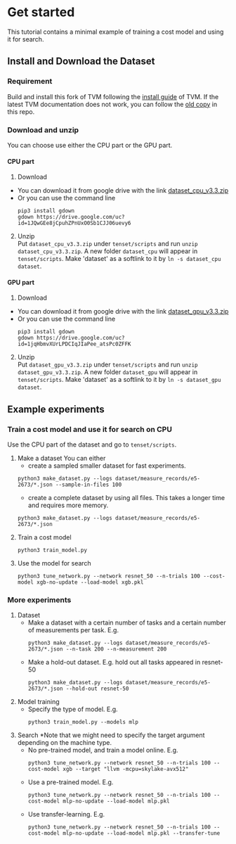 # Get started 
This tutorial contains a minimal example of training a cost model and using it for search.

## Install and Download the Dataset
### Requirement
Build and install this fork of TVM following the [install guide](https://tvm.apache.org/docs/install/index.html) of TVM.
If the latest TVM documentation does not work, you can follow the [old copy](install/from_source.rst) in this repo.

### Download and unzip
You can choose use either the CPU part or the GPU part.

#### CPU part
1. Download
  - You can download it from google drive with the link [dataset_cpu_v3.3.zip](https://drive.google.com/file/d/1JQwGEe8jCpuhZPnUxO0Sb1CJJ06uevy6/view?usp=sharing)
  - Or you can use the command line
    ```
    pip3 install gdown
    gdown https://drive.google.com/uc?id=1JQwGEe8jCpuhZPnUxO0Sb1CJJ06uevy6
    ```
2. Unzip  
  Put `dataset_cpu_v3.3.zip` under `tenset/scripts` and run `unzip dataset_cpu_v3.3.zip`.
  A new folder `dataset_cpu` will appear in `tenset/scripts`. Make 'dataset' as a softlink to it
  by `ln -s dataset_cpu dataset`.

#### GPU part
1. Download
  - You can download it from google drive with the link [dataset_gpu_v3.3.zip](https://drive.google.com/file/d/1jqHbmvXUrLPDCIqJIaPee_atsPc0ZFFK/view?usp=sharing)
  - Or you can use the command line
    ```
    pip3 install gdown
    gdown https://drive.google.com/uc?id=1jqHbmvXUrLPDCIqJIaPee_atsPc0ZFFK
    ```
2. Unzip  
  Put `dataset_gpu_v3.3.zip` under `tenset/scripts` and run `unzip dataset_gpu_v3.3.zip`.
  A new folder `dataset_gpu` will appear in `tenset/scripts`. Make 'dataset' as a softlink to it
  by `ln -s dataset_gpu dataset`.

## Example experiments

### Train a cost model and use it for search on CPU
Use the CPU part of the dataset and go to `tenset/scripts`.

1. Make a dataset
    You can either 
      - create a sampled smaller dataset for fast experiments.
      ```
      python3 make_dataset.py --logs dataset/measure_records/e5-2673/*.json --sample-in-files 100
      ```
    - create a complete dataset by using all files. This takes a longer time and requires more memory.
    ```
    python3 make_dataset.py --logs dataset/measure_records/e5-2673/*.json
    ```
2. Train a cost model
    ```
    python3 train_model.py
    ```
3. Use the model for search
    ```
    python3 tune_network.py --network resnet_50 --n-trials 100 --cost-model xgb-no-update --load-model xgb.pkl
    ```

### More experiments
1. Dataset
    - Make a dataset with a certain number of tasks and a certain number of measurements per task. E.g.
        ```
        python3 make_dataset.py --logs dataset/measure_records/e5-2673/*.json --n-task 200 --n-measurement 200
        ```
    - Make a hold-out dataset. E.g. hold out all tasks appeared in resnet-50
        ```
        python3 make_dataset.py --logs dataset/measure_records/e5-2673/*.json --hold-out resnet-50
        ```
2. Model training
    - Specify the type of model. E.g.
      ```
      python3 train_model.py --models mlp
      ```
3. Search
    *Note that we might need to specify the target argument depending on the machine type.
    - No pre-trained model, and train a model online. E.g.
      ```
      python3 tune_network.py --network resnet_50 --n-trials 100 --cost-model xgb --target "llvm -mcpu=skylake-avx512"
      ```
    - Use a pre-trained model. E.g.
      ```
      python3 tune_network.py --network resnet_50 --n-trials 100 --cost-model mlp-no-update --load-model mlp.pkl
      ```
    - Use transfer-learning. E.g.
      ```
      python3 tune_network.py --network resnet_50 --n-trials 100 --cost-model mlp-no-update --load-model mlp.pkl --transfer-tune
      ```  
    


